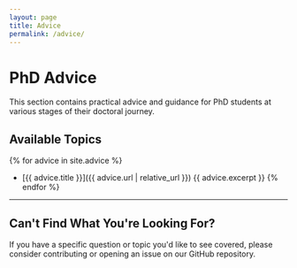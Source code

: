 ```yaml
---
layout: page
title: Advice
permalink: /advice/
---
```


# PhD Advice

This section contains practical advice and guidance for PhD students at various stages of their doctoral journey.

## Available Topics

{% for advice in site.advice %}
- [{{ advice.title }}]({{ advice.url | relative_url }})
  {{ advice.excerpt }}
{% endfor %}

---

## Can't Find What You're Looking For?

If you have a specific question or topic you'd like to see covered, please consider contributing or opening an issue on our GitHub repository.
